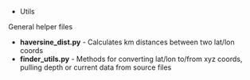 * Utils

General helper files

 - **haversine_dist.py** - Calculates km distances between two lat/lon coords
 - **finder_utils.py** - Methods for converting lat/lon to/from xyz coords, pulling depth or current data from source files